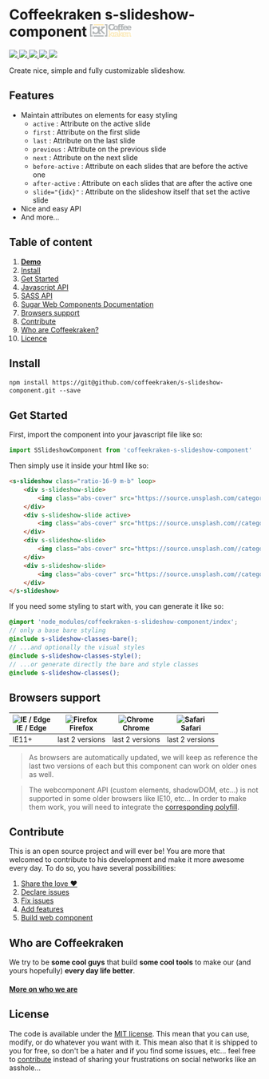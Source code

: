 # Coffeekraken s-slideshow-component <img src=".resources/coffeekraken-logo.jpg" height="25px" />

<p>
	<a href="https://travis-ci.org/Coffeekraken/s-slideshow-component">
		<img src="https://img.shields.io/travis/Coffeekraken/s-slideshow-component.svg?style=flat-square" />
	</a>
	<a href="https://www.npmjs.com/package/coffeekraken-s-slideshow-component">
		<img src="https://img.shields.io/npm/v/coffeekraken-s-datepicker.svg?style=flat-square" />
	</a>
	<a href="https://github.com/coffeekraken/s-slideshow-component/blob/master/LICENSE.txt">
		<img src="https://img.shields.io/npm/l/coffeekraken-s-datepicker.svg?style=flat-square" />
	</a>
	<!-- <a href="https://github.com/coffeekraken/s-slideshow-component">
		<img src="https://img.shields.io/npm/dt/coffeekraken-s-datepicker.svg?style=flat-square" />
	</a>
	<a href="https://github.com/coffeekraken/s-slideshow-component">
		<img src="https://img.shields.io/github/forks/coffeekraken/s-slideshow-component.svg?style=social&label=Fork&style=flat-square" />
	</a>
	<a href="https://github.com/coffeekraken/s-slideshow-component">
		<img src="https://img.shields.io/github/stars/coffeekraken/s-slideshow-component.svg?style=social&label=Star&style=flat-square" />
	</a> -->
	<a href="https://twitter.com/coffeekrakenio">
		<img src="https://img.shields.io/twitter/url/http/coffeekrakenio.svg?style=social&style=flat-square" />
	</a>
	<a href="http://coffeekraken.io">
		<img src="https://img.shields.io/twitter/url/http/shields.io.svg?style=flat-square&label=coffeekraken.io&colorB=f2bc2b&style=flat-square" />
	</a>
</p>

Create nice, simple and fully customizable slideshow.

## Features

- Maintain attributes on elements for easy styling
	- ```active``` : Attribute on the active slide
	- ```first``` : Attribute on the first slide
	- ```last``` : Attribute on the last slide
	- ```previous``` : Attribute on the previous slide
	- ```next``` : Attribute on the next slide
	- ```before-active``` : Attribute on each slides that are before the active one
	- ```after-active``` : Attribute on each slides that are after the active one
	- ```slide="{idx}"``` : Attribute on the slideshow itself that set the active slide
- Nice and easy API
- And more...

## Table of content

1. **[Demo](http://components.coffeekraken.io/app/s-slideshow-component)**
2. [Install](#readme-install)
3. [Get Started](#readme-get-started)
4. [Javascript API](doc/js)
5. [SASS API](doc/sass)
6. [Sugar Web Components Documentation](http://github.com/coffeekraken/sugar/doc/webcomponent.md)
7. [Browsers support](#readme-browsers-support)
8. [Contribute](#readme-contribute)
9. [Who are Coffeekraken?](#readme-who-are-coffeekraken)
10. [Licence](#readme-license)

<a name="readme-install"></a>
## Install

```
npm install https://git@github.com/coffeekraken/s-slideshow-component.git --save
```

<a name="readme-get-started"></a>
## Get Started

First, import the component into your javascript file like so:

```js
import SSlideshowComponent from 'coffeekraken-s-slideshow-component'
```

Then simply use it inside your html like so:

```html
<s-slideshow class="ratio-16-9 m-b" loop>
	<div s-slideshow-slide>
		<img class="abs-cover" src="https://source.unsplash.com/category/buildings/800x600" />
	</div>
	<div s-slideshow-slide active>
		<img class="abs-cover" src="https://source.unsplash.com//category/food/800x600" />
	</div>
	<div s-slideshow-slide>
		<img class="abs-cover" src="https://source.unsplash.com//category/people/800x600" />
	</div>
	<div s-slideshow-slide>
		<img class="abs-cover" src="https://source.unsplash.com//category/nature/800x600" />
	</div>
</s-slideshow>
```

If you need some styling to start with, you can generate it like so:

```scss
@import 'node_modules/coffeekraken-s-slideshow-component/index';
// only a base bare styling
@include s-slideshow-classes-bare();
// ...and optionally the visual styles
@include s-slideshow-classes-style();
// ...or generate directly the bare and style classes
@include s-slideshow-classes();
```

<a id="readme-browsers-support"></a>
## Browsers support

| <img src="https://raw.githubusercontent.com/godban/browsers-support-badges/master/src/images/edge.png" alt="IE / Edge" width="16px" height="16px" /></br>IE / Edge | <img src="https://raw.githubusercontent.com/godban/browsers-support-badges/master/src/images/firefox.png" alt="Firefox" width="16px" height="16px" /></br>Firefox | <img src="https://raw.githubusercontent.com/godban/browsers-support-badges/master/src/images/chrome.png" alt="Chrome" width="16px" height="16px" /></br>Chrome | <img src="https://raw.githubusercontent.com/godban/browsers-support-badges/master/src/images/safari.png" alt="Safari" width="16px" height="16px" /></br>Safari |
| --------- | --------- | --------- | --------- |
| IE11+ | last 2 versions| last 2 versions| last 2 versions

> As browsers are automatically updated, we will keep as reference the last two versions of each but this component can work on older ones as well.

> The webcomponent API (custom elements, shadowDOM, etc...) is not supported in some older browsers like IE10, etc... In order to make them work, you will need to integrate the [corresponding polyfill](https://www.webcomponents.org/polyfills).

<a id="readme-contribute"></a>
## Contribute

This is an open source project and will ever be! You are more that welcomed to contribute to his development and make it more awesome every day.
To do so, you have several possibilities:

1. [Share the love ❤️](https://github.com/Coffeekraken/coffeekraken/blob/master/contribute.md#contribute-share-the-love)
2. [Declare issues](https://github.com/Coffeekraken/coffeekraken/blob/master/contribute.md#contribute-declare-issues)
3. [Fix issues](https://github.com/Coffeekraken/coffeekraken/blob/master/contribute.md#contribute-fix-issues)
4. [Add features](https://github.com/Coffeekraken/coffeekraken/blob/master/contribute.md#contribute-add-features)
5. [Build web component](https://github.com/Coffeekraken/coffeekraken/blob/master/contribute.md#contribute-build-web-component)

<a id="readme-who-are-coffeekraken"></a>
## Who are Coffeekraken

We try to be **some cool guys** that build **some cool tools** to make our (and yours hopefully) **every day life better**.  

#### [More on who we are](https://github.com/Coffeekraken/coffeekraken/blob/master/who-are-we.md)

<a id="readme-license"></a>
## License

The code is available under the [MIT license](LICENSE.txt). This mean that you can use, modify, or do whatever you want with it. This mean also that it is shipped to you for free, so don't be a hater and if you find some issues, etc... feel free to [contribute](https://github.com/Coffeekraken/coffeekraken/blob/master/contribute.md) instead of sharing your frustrations on social networks like an asshole...
